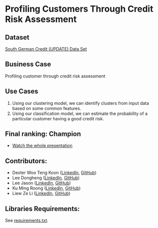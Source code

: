 # Profiling Customers Through Credit Risk Assessment
## Dataset
[South German Credit (UPDATE) Data Set](https://archive.ics.uci.edu/ml/datasets/South+German+Credit+%28UPDATE%29)

## Business Case
Profiling customer through credit risk assessment

## Use Cases
1. Using our clustering model, we can identify clusters from input data based on some common features. 
2. Using our classification model, we can estimate the probability of a particular customer having a good credit risk.

## Final ranking: Champion
* [Watch the whole presentation](https://drive.google.com/drive/folders/1bzjRO5fRj4Tuu8V_fZhjJ4UI4G-z8TpQ)

## Contributors: 
* Dexter Woo Teng Koon ([LinkedIn](https://www.linkedin.com/in/dexterwootengkoon/), [GitHub](https://github.com/Dexter-WOO))
* Lee Dongheng ([LinkedIn](https://www.linkedin.com/in/lee-dongheng-3a09aa216/), [GitHub](https://github.com/donghenglee))
* Lee Jason ([LinkedIn](https://www.linkedin.com/in/lee-js/), [GitHub](https://github.com/JsLeeeee))
* Ku Ming Roong ([LinkedIn](https://www.linkedin.com/in/mrku/), [GitHub](https://github.com/RonKu01))
* Liew Ze Li ([LinkedIn](https://www.linkedin.com/in/zeliliew/), [GitHub](https://github.com/zeliliew))

## Libraries Requirements:
See [requirements.txt](https://github.com/Dexter-WOO/Profiling-Customers-Through-Credit-Risk-Assessment/blob/main/requirements.txt).

